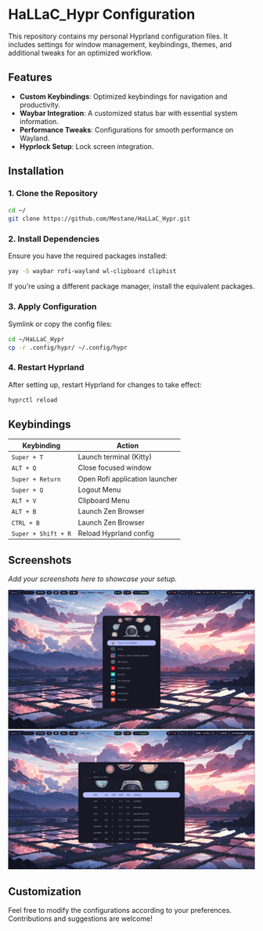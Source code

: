 # HaLLaC_Hypr Configuration

This repository contains my personal Hyprland configuration files. It includes settings for window management, keybindings, themes, and additional tweaks for an optimized workflow.

## Features

- **Custom Keybindings**: Optimized keybindings for navigation and productivity.
- **Waybar Integration**: A customized status bar with essential system information.
- **Performance Tweaks**: Configurations for smooth performance on Wayland.
- **Hyprlock Setup**: Lock screen integration.

## Installation

### 1. Clone the Repository

```bash
cd ~/
git clone https://github.com/Mestane/HaLLaC_Hypr.git
```

### 2. Install Dependencies

Ensure you have the required packages installed:

```bash
yay -S waybar rofi-wayland wl-clipboard cliphist
```

If you're using a different package manager, install the equivalent packages.

### 3. Apply Configuration

Symlink or copy the config files:

```bash
cd ~/HaLLaC_Hypr
cp -r .config/hypr/ ~/.config/hypr
```

### 4. Restart Hyprland

After setting up, restart Hyprland for changes to take effect:

```bash
hyprctl reload
```

## Keybindings

| Keybinding          | Action                         |
| ------------------- | ------------------------------ |
| `Super + T`         | Launch terminal (Kitty)        |
| `ALT + Q`           | Close focused window           |
| `Super + Return`    | Open Rofi application launcher |
| `Super + Q`         | Logout Menu                    |
| `ALT + V`           | Clipboard Menu                 |
| `ALT + B`           | Launch Zen Browser             |
| `CTRL + B`          | Launch Zen Browser             |
| `Super + Shift + R` | Reload Hyprland config         |

## Screenshots

_Add your screenshots here to showcase your setup._

![Launcher](./screenshots/launcher.png)
![Rofi Apps Killer](./screenshots/rofi_killer_gui.png)

## Customization

Feel free to modify the configurations according to your preferences. Contributions and suggestions are welcome!

